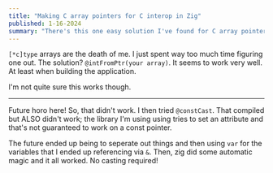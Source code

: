 ```yaml
---
title: "Making C array pointers for C interop in Zig"
published: 1-16-2024
summary: "There's this one easy solution I've found for C array pointers in Zig."
---
```


`[*c]type` arrays are the death of me. I just spent way too much time figuring one out. The solution? `@intFromPtr(your array)`. It seems to work very well. At least when building the application.

I'm not quite sure this works though.

---

Future horo here! So, that didn't work. I then tried `@constCast`. That compiled but ALSO didn't work; the library I'm using using tries to set an attribute and that's not guaranteed to work on a const pointer.

The future ended up being to seperate out things and then using `var` for the variables that I ended up referencing via `&`. Then, zig did some automatic magic and it all worked. No casting required!

